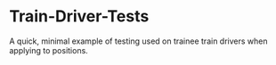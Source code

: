 # Train-Driver-Tests
A quick, minimal example of testing used on trainee train drivers when applying to positions.
